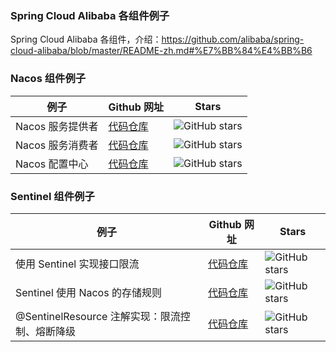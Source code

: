 ### Spring Cloud Alibaba 各组件例子
Spring Cloud Alibaba 各组件，介绍：https://github.com/alibaba/spring-cloud-alibaba/blob/master/README-zh.md#%E7%BB%84%E4%BB%B6

### Nacos 组件例子

例子 | Github 网址 | Stars
--- | --- | ---
Nacos 服务提供者 | [代码仓库](https://github.com/cag2050/alibaba-nacos-discovery-server) | ![GitHub stars](https://img.shields.io/github/stars/cag2050/alibaba-nacos-discovery-server.svg?style=social)
Nacos 服务消费者 | [代码仓库](https://github.com/cag2050/alibaba-nacos-discovery-client-common1) | ![GitHub stars](https://img.shields.io/github/stars/cag2050/alibaba-nacos-discovery-client-common1.svg?style=social)
Nacos 配置中心 | [代码仓库](https://github.com/cag2050/alibaba-nacos-config-client) | ![GitHub stars](https://img.shields.io/github/stars/cag2050/alibaba-nacos-config-client.svg?style=social)

### Sentinel 组件例子
例子 | Github 网址 | Stars
--- | --- | ---
使用 Sentinel 实现接口限流 | [代码仓库](https://github.com/cag2050/alibaba-sentinel-rate-limiting) | ![GitHub stars](https://img.shields.io/github/stars/cag2050/alibaba-sentinel-rate-limiting.svg?style=social)
Sentinel 使用 Nacos 的存储规则 | [代码仓库](https://github.com/cag2050/alibaba_sentinel_datasource_nacos) | ![GitHub stars](https://img.shields.io/github/stars/cag2050/alibaba_sentinel_datasource_nacos.svg?style=social)
@SentinelResource 注解实现：限流控制、熔断降级 | [代码仓库](https://github.com/cag2050/alibaba_sentinel_annotation) | ![GitHub stars](https://img.shields.io/github/stars/cag2050/alibaba_sentinel_annotation.svg?style=social)